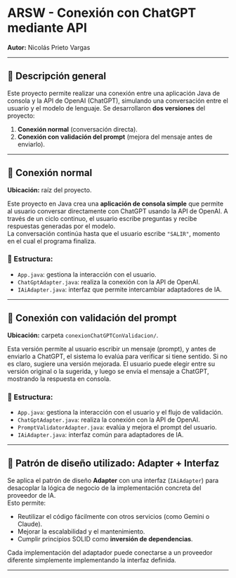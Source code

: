 # ARSW - Conexión con ChatGPT mediante API  
**Autor:** Nicolás Prieto Vargas  

---

## 📌 Descripción general

Este proyecto permite realizar una conexión entre una aplicación Java de consola y la API de OpenAI (ChatGPT), simulando una conversación entre el usuario y el modelo de lenguaje. Se desarrollaron **dos versiones** del proyecto:

1. **Conexión normal** (conversación directa).
2. **Conexión con validación del prompt** (mejora del mensaje antes de enviarlo).

---

## 🔹 Conexión normal

**Ubicación:** raíz del proyecto.

Este proyecto en Java crea una **aplicación de consola simple** que permite al usuario conversar directamente con ChatGPT usando la API de OpenAI. A través de un ciclo continuo, el usuario escribe preguntas y recibe respuestas generadas por el modelo.  
La conversación continúa hasta que el usuario escribe `"SALIR"`, momento en el cual el programa finaliza.

### 🧱 Estructura:
- `App.java`: gestiona la interacción con el usuario.
- `ChatGptAdapter.java`: realiza la conexión con la API de OpenAI.
- `IAiAdapter.java`: interfaz que permite intercambiar adaptadores de IA.

---

## 🔸 Conexión con validación del prompt

**Ubicación:** carpeta `conexionChatGPTConValidacion/`.

Esta versión permite al usuario escribir un mensaje (prompt), y antes de enviarlo a ChatGPT, el sistema lo evalúa para verificar si tiene sentido. Si no es claro, sugiere una versión mejorada. El usuario puede elegir entre su versión original o la sugerida, y luego se envía el mensaje a ChatGPT, mostrando la respuesta en consola.

### 🧱 Estructura:
- `App.java`: gestiona la interacción con el usuario y el flujo de validación.
- `ChatGptAdapter.java`: realiza la conexión con la API de OpenAI.
- `PromptValidatorAdapter.java`: evalúa y mejora el prompt del usuario.
- `IAiAdapter.java`: interfaz común para adaptadores de IA.

---

## 🧩 Patrón de diseño utilizado: Adapter + Interfaz

Se aplica el patrón de diseño **Adapter** con una interfaz (`IAiAdapter`) para desacoplar la lógica de negocio de la implementación concreta del proveedor de IA.  
Esto permite:
- Reutilizar el código fácilmente con otros servicios (como Gemini o Claude).
- Mejorar la escalabilidad y el mantenimiento.
- Cumplir principios SOLID como **inversión de dependencias**.

Cada implementación del adaptador puede conectarse a un proveedor diferente simplemente implementando la interfaz definida.

---
